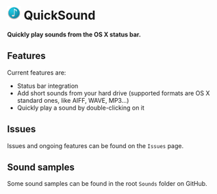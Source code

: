 
# ![image](https://raw.githubusercontent.com/tdimeco/QuickSound/develop/QuickSound/Assets.xcassets/AppIcon.appiconset/icon_32x32.png) QuickSound

**Quickly play sounds from the OS X status bar.**

## Features

Current features are:

- Status bar integration
- Add short sounds from your hard drive (supported formats are OS X standard ones, like AIFF, WAVE, MP3...)
- Quickly play a sound by double-clicking on it

## Issues

Issues and ongoing features can be found on the `Issues` page.

## Sound samples

Some sound samples can be found in the root `Sounds` folder on GitHub.